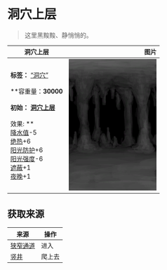 # 洞穴上层  
> 这里黑黢黢、静悄悄的。  
  
  洞穴上层  |   图片   
 ----  |  ----:   
 **标签：**	[“洞穴”](tag_Cave.md)<br><br>**容重量：**30000<br><br>**初始：**	[洞穴上层](HighChamber.md)<br><br>** 效果: **<br>[降水值](RainValue.md)-5<br>[绝热](InsulationHeat.md)+6<br>[阳光防护](SunProtection.md)+6<br>[阳光强度](SunStrength.md)-6<br>[遮蔽](Sheltered.md)+1<br>[夜晚](IsNight.md)+1  |  <img decoding="async" src="Sprite/CaveChamber.png" href="a.md" style="max-width:300px;max-height:300px;">   
  
## 获取来源  
来源  |  操作  
----  |  ----  
[狭窄通道](HighChamberEntrance.md)  |  进入  
[竖井](ShaftMidChamberToHighChamber.md)  |  爬上去  
